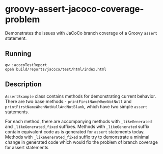 # groovy-assert-jacoco-coverage-problem
Demonstrates the issues with JaCoCo branch coverage of a Groovy `assert` statement.

## Running

    gw jacocoTestReport
    open build/reports/jacoco/test/html/index.html

## Description
`AssertExample` class contains methods for demonstrating current behavior. There are two base methods - `printFirstNameWhenNotNull` and `printFirstNameWhenNotNullAndNotBlank`, which have two simple 
`assert` statements.

For each method, there are accompanying methods with `_likeGenerated` and `_likeGenerated_fixed` suffixes. Methods with `_likeGenerated` suffix contain equivalent code as is generated for `assert` 
statements today. Methods with `_likeGenerated_fixed` suffix try to demonstrate a minimal change in generated code which would fix the problem of branch coverage for assert statements.

